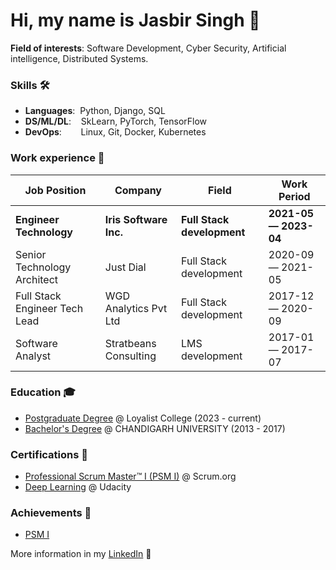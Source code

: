 # Hi, my name is Jasbir Singh 👋

**Field of interests**: Software Development, Cyber Security, Artificial intelligence, Distributed Systems. 

### Skills 🛠️
- **Languages**:&nbsp;                         Python, Django, SQL
- **DS/ML/DL**:  &nbsp;&nbsp;                  SkLearn, PyTorch, TensorFlow
- **DevOps**:    &nbsp;&nbsp;&nbsp;&nbsp;      Linux, Git, Docker, Kubernetes 

### Work experience 👔
| Job Position           | Company         | Field                         | Work Period       |
| ---------------------- | --------------- | ----------------------------- | ----------------- |
| **Engineer Technology** | **Iris Software Inc.** | **Full Stack development**  | **2021-05 — 2023-04** |
| Senior Technology Architect          | Just Dial     | Full Stack development         | 2020-09 — 2021-05 |
| Full Stack Engineer Tech Lead          | WGD Analytics Pvt Ltd     | Full Stack development | 2017-12 — 2020-09 |
| Software Analyst    | Stratbeans Consulting  | LMS development      | 2017-01 — 2017-07 |

### Education 🎓
- [Postgraduate Degree](https://github.com/jasbirnetwork) @ Loyalist College (2023 - current)
- [Bachelor's Degree](https://github.com/jasbirnetwork) @ CHANDIGARH UNIVERSITY (2013 - 2017)

### Certifications 📜
- [Professional Scrum Master™ I (PSM I)](https://www.credly.com/badges/0d81e0c9-7494-4bda-909c-87c0fb434e76/public_url) @ Scrum.org
- [Deep Learning](confirm.udacity.com/KNKXKFFQ) @ Udacity

### Achievements 🎯
- [PSM I](/scrum/psmi.png)
  
More information in my [LinkedIn](https://www.linkedin.com/in/jasbirnetwork/) 🚀
